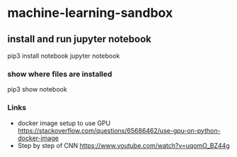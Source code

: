 # machine-learning-sandbox


## install and run jupyter notebook
pip3 install notebook
jupyter notebook

### show where files are installed
pip3 show notebook 

### Links  
- docker image setup to use GPU https://stackoverflow.com/questions/65686462/use-gpu-on-python-docker-image
- Step by step of CNN https://www.youtube.com/watch?v=uqomO_BZ44g
